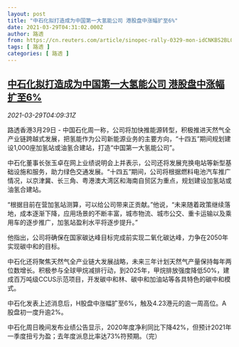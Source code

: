 ```yaml
---
layout: post
title: "中石化拟打造成为中国第一大氢能公司 港股盘中涨幅扩至6%"
date: 2021-03-29T04:31:02.000Z
author: 路透
from: https://cn.reuters.com/article/sinopec-rally-0329-mon-idCNKBS2BL0B8
tags: [ 路透 ]
categories: [ 路透 ]
---
```

<!--1616992262000-->
[中石化拟打造成为中国第一大氢能公司 港股盘中涨幅扩至6%](https://cn.reuters.com/article/sinopec-rally-0329-mon-idCNKBS2BL0B8)
------

<div>
<div><i>2021-03-29T04:09:31Z</i></div><p>路透香港3月29日 - 中国石化周一称，公司将加快推能源转型，积极推进天然气全产业链跨越式发展，把氢能作为公司新能源业务的主要方向，“十四五”期间规划建设1,000座加氢站或油氢合建站，打造“中国第一大氢能公司”。</p><p>中石化董事长张玉卓在网上业绩说明会上并表示，公司还将发展充换电站等新型基础设施和服务，助力绿色交通发展。“十四五”期间，公司将根据燃料电池汽车推广情况，以京津冀、长三角、粤港澳大湾区和海南自贸区为重点，规划建设加氢站或油氢合建站。</p><p>“根据目前在营加氢站测算，可以给公司带来正贡献。”他说，“未来随着政策继续落地，成本逐渐下降，应用场景的不断丰富，城市物流、城市公交、重卡运输以及乘用车的逐步推广，加氢站盈利水平将逐步提升。”</p><p>他指出，公司将确保在国家碳达峰目标完成前实现二氧化碳达峰，力争在2050年实现碳中和的目标。</p><p>中石化还将聚焦天然气全产业链大发展战略，未来三年计划天然气产量保持每年两位数增长。积极参与全球甲烷减排行动，到2025年，甲烷排放强度降低50%，建成百万吨级CCUS示范项目，开发碳中和林、碳中和加油站等各具特色的碳中和模式。</p><p>中石化发表上述消息后，H股盘中涨幅扩至6%，触及4.23港元的逾一周高位。A股盘初一度升逾2%。</p><p>中石化周日晚间发布业绩公告显示，2020年度净利同比下降42%，但预计2021年一季度扭亏为盈；去年度派息比率达73%符预期。（完）</p>
</div>
